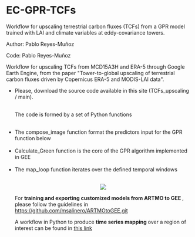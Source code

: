# EC-GPR-TCFs
Workflow for upscaling terrestrial carbon fluxes (TCFs) from a GPR model trained with LAI and climate variables at eddy-covariance towers.

Author: Pablo Reyes-Muñoz

Code: Pablo Reyes-Muñoz

Workflow for upscaling TCFs from MCD15A3H and ERA-5 through Google Earth Engine, from the paper "Tower-to-global upscaling of terrestrial carbon fluxes driven by Copernicus ERA-5 and MODIS-LAI data".

<ol style='list-style-type:disc'> 

<li> Please, download the source code available in this site (TCFs_upscaling / main). </li>

 </br>

The code is formed by a set of Python functions

 </br>

<li> The compose_image function format the predictors input for the GPR function below </li>

 </br>

<li> Calculate_Green function is the core of the GPR algorithm implemented in GEE </li>

</br>
<li>The map_loop function iterates over the defined temporal windows </li>

</br>

<p style="text-align:center;"> <img src="https://github.com/psreyes/EC-GPR-TCFs/blob/main/TCFs_Global.png"></p> 

For <b> training and exporting customized models from ARTMO to GEE </b>, please follow the guidelines in https://github.com/msalinero/ARTMOtoGEE.git

A workflow in Python to produce <b> time series mapping </b> over a region of interest can be found in <a href="https://colab.research.google.com/github/daviddkovacs/Global-EVT-maps/blob/main/Main%20Python%20script.ipynb"> this link</a>

